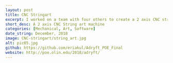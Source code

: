 ```yaml
---
layout: post
title: CNC Stringart
excerpt: I worked on a team with four others to create a 2 axis CNC string art machine. I designed the entire mechanical system from the ground up, ensuring the design was modular, quick to assemble, easy to fabricate, and would provide us with a reliable platform to test with. I also did some development work on the path planning algorithm.
short_desc: A 2 axis CNC String art machine
categories: [Mechanical, Art, Software]
date_string: December, 2018
image: CNC-stringart/string_art.jpg
alt: pic05.jpg
github: https://github.com/eriakul/Adryft_POE_Final
website: http://poe.olin.edu/2018/adryft/
---
```

